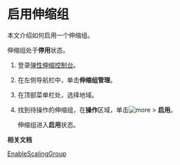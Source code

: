 # 启用伸缩组

本文介绍如何启用一个伸缩组。

伸缩组处于**停用**状态。

1.  登录[弹性伸缩控制台](https://essnew.console.aliyun.com/)。

2.  在左侧导航栏中，单击**伸缩组管理**。

3.  在顶部菜单栏处，选择地域。

4.  找到待操作的伸缩组，在**操作**区域，单击![more](https://static-aliyun-doc.oss-cn-hangzhou.aliyuncs.com/assets/img/zh-CN/2125310061/p166432.png) \> **启用**。

    伸缩组进入**启用**状态。


**相关文档**  


[EnableScalingGroup](/cn.zh-CN/API参考/伸缩组/EnableScalingGroup.md)

